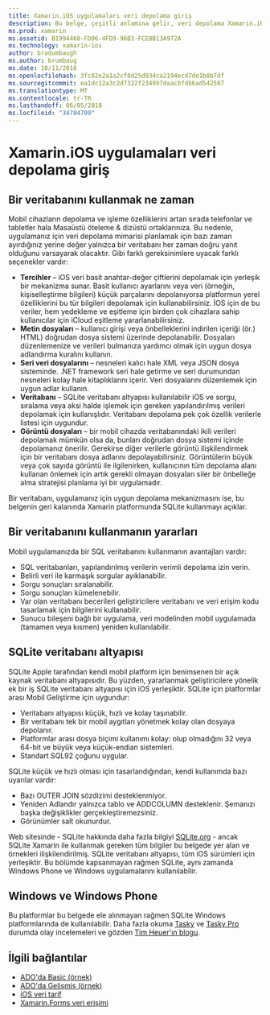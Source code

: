 ```yaml
---
title: Xamarin.iOS uygulamaları veri depolama giriş
description: Bu belge, çeşitli anlamına gelir, veri depolama Xamarin.iOS uygulamasının açıklar ve SQLite avantajları hakkında belirli bilgiler sağlar.
ms.prod: xamarin
ms.assetid: B1994468-FD06-4FD9-96B3-FCEBB13A972A
ms.technology: xamarin-ios
author: bradumbaugh
ms.author: brumbaug
ms.date: 10/11/2016
ms.openlocfilehash: 3fc82e2a1a2cf8d25d934ca2194ecd7de1b8b7df
ms.sourcegitcommit: ea1dc12a3c2d7322f234997daacbfdb6ad542507
ms.translationtype: MT
ms.contentlocale: tr-TR
ms.lasthandoff: 06/05/2018
ms.locfileid: "34784709"
---
```

# <a name="introduction-to-data-storage-in-xamarinios-apps"></a>Xamarin.iOS uygulamaları veri depolama giriş

## <a name="when-to-use-a-database"></a>Bir veritabanını kullanmak ne zaman

Mobil cihazların depolama ve işleme özelliklerini artan sırada telefonlar ve tabletler hala Masaüstü öteleme &amp; dizüstü ortaklarınıza. Bu nedenle, uygulamanız için veri depolama mimarisi planlamak için bazı zaman ayırdığınız yerine değer yalnızca bir veritabanı her zaman doğru yanıt olduğunu varsayarak olacaktır. Gibi farklı gereksinimlere uyacak farklı seçenekler vardır:

-  **Tercihler** – iOS veri basit anahtar-değer çiftlerini depolamak için yerleşik bir mekanizma sunar. Basit kullanıcı ayarlarını veya veri (örneğin, kişiselleştirme bilgileri) küçük parçalarını depolanıyorsa platformun yerel özelliklerini bu tür bilgileri depolamak için kullanabilirsiniz. İOS için de bu veriler, hem yedekleme ve eşitleme için birden çok cihazlara sahip kullanıcılar için iCloud eşitleme yararlanabilirsiniz.
-  **Metin dosyaları** – kullanıcı girişi veya önbelleklerini indirilen içeriği (ör.) HTML) doğrudan dosya sistemi üzerinde depolanabilir. Dosyaları düzenlemenize ve verileri bulmanıza yardımcı olmak için uygun dosya adlandırma kuralını kullanın.
-  **Seri veri dosyalarını** – nesneleri kalıcı hale XML veya JSON dosya sisteminde. .NET framework seri hale getirme ve seri durumundan nesneleri kolay hale kitaplıklarını içerir. Veri dosyalarını düzenlemek için uygun adlar kullanın.
-  **Veritabanı** – SQLite veritabanı altyapısı kullanılabilir iOS ve sorgu, sıralama veya aksi halde işlemek için gereken yapılandırılmış verileri depolamak için kullanışlıdır. Veritabanı depolama pek çok özellik verilerle listesi için uygundur.
-  **Görüntü dosyaları** – bir mobil cihazda veritabanındaki ikili verileri depolamak mümkün olsa da, bunları doğrudan dosya sistemi içinde depolamanız önerilir. Gerekirse diğer verilerle görüntü ilişkilendirmek için bir veritabanı dosya adlarını depolayabilirsiniz. Görüntülerin büyük veya çok sayıda görüntü ile ilgilenirken, kullanıcının tüm depolama alanı kullanan önlemek için artık gerekli olmayan dosyaları siler bir önbelleğe alma stratejisi planlama iyi bir uygulamadır.


Bir veritabanı, uygulamanız için uygun depolama mekanizmasını ise, bu belgenin geri kalanında Xamarin platformunda SQLite kullanmayı açıklar.

## <a name="advantages-of-using-a-database"></a>Bir veritabanını kullanmanın yararları

Mobil uygulamanızda bir SQL veritabanını kullanmanın avantajları vardır:

-  SQL veritabanları, yapılandırılmış verilerin verimli depolama izin verin.
-  Belirli veri ile karmaşık sorgular ayıklanabilir.
-  Sorgu sonuçları sıralanabilir.
-  Sorgu sonuçları kümelenebilir.
-  Var olan veritabanı becerileri geliştiricilere veritabanı ve veri erişim kodu tasarlamak için bilgilerini kullanabilir.
-  Sunucu bileşeni bağlı bir uygulama, veri modelinden mobil uygulamada (tamamen veya kısmen) yeniden kullanılabilir.


## <a name="sqlite-database-engine"></a>SQLite veritabanı altyapısı

SQLite Apple tarafından kendi mobil platform için benimsenen bir açık kaynak veritabanı altyapısıdır. Bu yüzden, yararlanmak geliştiricilere yönelik ek bir iş SQLite veritabanı altyapısı için iOS yerleşiktir. SQLite için platformlar arası Mobil Geliştirme için uygundur:

-  Veritabanı altyapısı küçük, hızlı ve kolay taşınabilir.
-  Bir veritabanı tek bir mobil aygıtları yönetmek kolay olan dosyaya depolanır.
-  Platformlar arası dosya biçimi kullanımı kolay: olup olmadığını 32 veya 64-bit ve büyük veya küçük-endian sistemleri.
-  Standart SQL92 çoğunu uygular.


SQLite küçük ve hızlı olması için tasarlandığından, kendi kullanımda bazı uyarılar vardır:

-  Bazı OUTER JOIN sözdizimi desteklenmiyor.
-  Yeniden Adlandır yalnızca tablo ve ADDCOLUMN desteklenir. Şemanızı başka değişiklikler gerçekleştiremezsiniz.
-  Görünümler salt okunurdur.


Web sitesinde - SQLite hakkında daha fazla bilgiyi [SQLite.org](http://SQLite.org) - ancak SQLite Xamarin ile kullanmak gereken tüm bilgiler bu belgede yer alan ve örnekleri ilişkilendirilmiş. SQLite veritabanı altyapısı, tüm iOS sürümleri için yerleşiktir.
Bu bölümde kapsanmayan rağmen SQLite, aynı zamanda Windows Phone ve Windows uygulamalarını kullanılabilir.

## <a name="windows-and-windows-phone"></a>Windows ve Windows Phone

Bu platformlar bu belgede ele alınmayan rağmen SQLite Windows platformlarında de kullanılabilir.
Daha fazla okuma [Tasky](~/cross-platform/app-fundamentals/building-cross-platform-applications/case-study-tasky.md) ve [Tasky Pro](http://docs.xamarin.com/guides/cross-platform/application_fundamentals/building_cross_platform_applications/case_study%3A_tasky) durumda olay incelemeleri ve gözden [Tim Heuer'ın blogu](http://timheuer.com/blog/archive/2012/06/28/seeding-your-metro-style-app-with-sqlite-database.aspx).



## <a name="related-links"></a>İlgili bağlantılar

- [ADO'da Basic (örnek)](https://github.com/xamarin/mobile-samples/tree/master/DataAccess/Basic)
- [ADO'da Gelişmiş (örnek)](https://github.com/xamarin/mobile-samples/tree/master/DataAccess/Advanced)
- [iOS veri tarif](https://developer.xamarin.com/recipes/ios/data/sqlite/)
- [Xamarin.Forms veri erişimi](~/xamarin-forms/app-fundamentals/databases.md)
